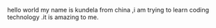 hello world 
my name is kundela from china ,i am trying to learn coding technology .it is amazing to me.
